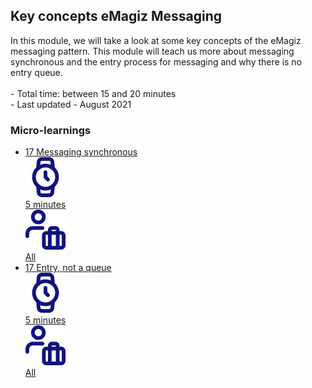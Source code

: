 <div class="ez-academy">
    <div class="ez-academy__body">
        <main class="master">
    <h2 class="title">Key concepts eMagiz Messaging</h2>
    <p>
       In this module, we will take a look at some key concepts of the eMagiz messaging pattern. This module will teach us more about messaging synchronous and the entry process for messaging and why there is no entry queue.
        </br></br>
        - Total time: between 15 and 20 minutes
        </br>
        - Last updated - August 2021
    </p>
    <h3 class="title">Micro-learnings</h3>
    <ul class="strip-container">
        <li class="strip">
            <a href="../../docs/microlearning/intermediate-key-concepts-emagiz-messaging-messaging-synchronous" class="strip__link">
            <label for="" class="strip__label">
                <span>17</span>
                 Messaging synchronous
            </label>
            <div class="strip__attribute">
                <img class="strip__attribute-icon strip__attribute-icon--duration" src="../../img/microlearning/academy_index/icon-duration32.svg"/>
                <div class="strip__attribute-label">5 minutes</div>
            </div>
            <div class="strip__attribute">
                <img class="strip__attribute-icon strip__attribute-icon--roles" src="../../img/microlearning/academy_index/icon-roles32.svg"/>
                <div class="strip__attribute-label">All</div>
            </div>
        </a>
        </li>
        <li class="strip">
            <a href="../../docs/microlearning/intermediate-key-concepts-emagiz-event-streaming-retention-policy" class="strip__link">
            <label for="" class="strip__label">
                <span>17</span>
                 Entry, not a queue
            </label>
            <div class="strip__attribute">
                <img class="strip__attribute-icon strip__attribute-icon--duration" src="../../img/microlearning/academy_index/icon-duration32.svg"/>
                <div class="strip__attribute-label">5 minutes</div>
            </div>
            <div class="strip__attribute">
                <img class="strip__attribute-icon strip__attribute-icon--roles" src="../../img/microlearning/academy_index/icon-roles32.svg"/>
                <div class="strip__attribute-label">All</div>
            </div>
        </a>
        </li>
    </ul>
    </main>
    </div>
</div>